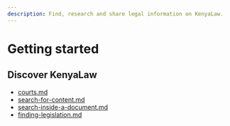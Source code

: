 ```yaml
---
description: Find, research and share legal information on KenyaLaw.
---
```


# Getting started

## Discover KenyaLaw

* [courts.md](judgments/courts.md "mention")
* [search-for-content.md](search/search-for-content.md "mention")
* [search-inside-a-document.md](documents/search-inside-a-document.md "mention")
* [finding-legislation.md](legislation/finding-legislation.md "mention")